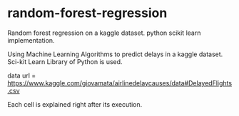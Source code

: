 # random-forest-regression
Random forest regression on a kaggle dataset. python scikit learn implementation.

Using Machine Learning Algorithms to predict delays in a kaggle dataset. Sci-kit Learn Library of Python is used.

data url = https://www.kaggle.com/giovamata/airlinedelaycauses/data#DelayedFlights.csv

Each cell is explained right after its execution.
